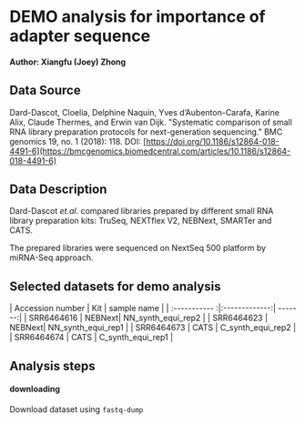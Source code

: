
# DEMO analysis for importance of adapter sequence

#### Author: Xiangfu (Joey) Zhong
## Data Source 

Dard-Dascot, Cloelia, Delphine Naquin, Yves d’Aubenton-Carafa, Karine Alix, Claude Thermes, and Erwin van Dijk. "Systematic comparison of small RNA library preparation protocols for next-generation sequencing." BMC genomics 19, no. 1 (2018): 118. DOI: [https://doi.org/10.1186/s12864-018-4491-6](https://bmcgenomics.biomedcentral.com/articles/10.1186/s12864-018-4491-6) 


## Data Description
Dard-Dascot *et.al.* compared libraries prepared by different small RNA library preparation kits: TruSeq, NEXTflex V2, NEBNext, SMARTer and CATS. 

The prepared libraries were sequenced on NextSeq 500 platform by miRNA-Seq approach.

## Selected datasets for demo analysis
| Accession number        | Kit           | sample name | 
| :----------- :|:-------------:| -------:| 
| SRR6464616   | NEBNext| NN_synth_equi_rep2 |
| SRR6464623  | NEBNext| NN_synth_equi_rep1 |
| SRR6464673  | CATS | C_synth_equi_rep2 |
| SRR6464674  | CATS | C_synth_equi_rep1 |

## Analysis steps

#### downloading
Download dataset using `fastq-dump`

#### 
